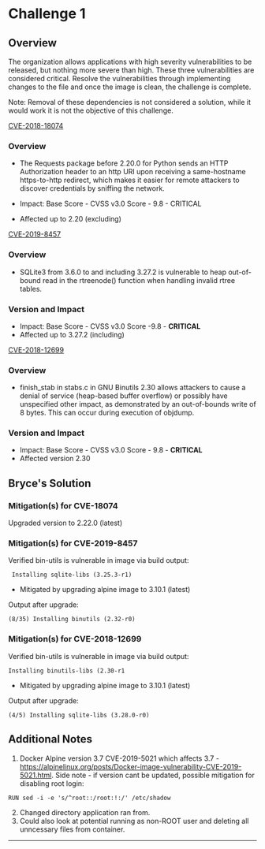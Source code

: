 # Challenge 1

## Overview

The organization allows applications with high severity vulnerabilities to be released, but nothing more severe than high. These three vulnerabilities are considered critical.
Resolve the vulnerabilities through implementing changes to the file and once the image is clean, the challenge is complete.

Note: Removal of these dependencies is not considered a solution, while it would work it is not the objective of this challenge.


[CVE-2018-18074](https://nvd.nist.gov/vuln/detail/CVE-2018-18074)

### Overview

* The Requests package before 2.20.0 for Python sends an HTTP Authorization header to an http URI upon receiving a same-hostname https-to-http redirect, which makes it easier for remote attackers to discover credentials by sniffing the network.

* Impact: Base Score - CVSS v3.0 Score - 9.8 - CRITICAL
* Affected up to 2.20 (excluding)

[CVE-2019-8457](https://nvd.nist.gov/vuln/detail/CVE-2019-8457)

### Overview

* SQLite3 from 3.6.0 to and including 3.27.2 is vulnerable to heap out-of-bound read in the rtreenode() function when handling invalid rtree tables.

### Version and Impact 

* Impact: Base Score - CVSS v3.0 Score -9.8 -  **CRITICAL** 
* Affected up to 3.27.2 (including) 


[CVE-2018-12699](https://nvd.nist.gov/vuln/detail/CVE-2018-12699)
### Overview
* finish_stab in stabs.c in GNU Binutils 2.30 allows attackers to cause a denial of service (heap-based buffer overflow) or possibly have unspecified other impact, as demonstrated by an out-of-bounds write of 8 bytes. This can occur during execution of objdump.

### Version and Impact

* Impact: Base Score - CVSS v3.0 Score - 9.8 -  **CRITICAL** 
* Affected version 2.30 


## Bryce's Solution

### Mitigation(s) for CVE-18074

 Upgraded version to 2.22.0 (latest)

### Mitigation(s) for CVE-2019-8457

Verified bin-utils is vulnerable in image via build output:

```
 Installing sqlite-libs (3.25.3-r1) 
```

* Mitigated by upgrading alpine image to 3.10.1 (latest)

Output after upgrade: 
```
(8/35) Installing binutils (2.32-r0)
```

### Mitigation(s) for CVE-2018-12699 

Verified bin-utils is vulnerable in image via build output:

```
Installing binutils-libs (2.30-r1
```

* Mitigated by upgrading alpine image to 3.10.1 (latest)

Output after upgrade: 
```
(4/5) Installing sqlite-libs (3.28.0-r0)
```
## Additional Notes

1. Docker Alpine version 3.7 CVE-2019-5021 which affects 3.7 - https://alpinelinux.org/posts/Docker-image-vulnerability-CVE-2019-5021.html. Side note - if version cant be updated, possible mitigation for disabling root login:     
```
RUN sed -i -e 's/^root::/root:!:/' /etc/shadow
```
2. Changed directory application ran from. 
3. Could also look at potential running as non-ROOT user and deleting all unncessary files from container. 

---



